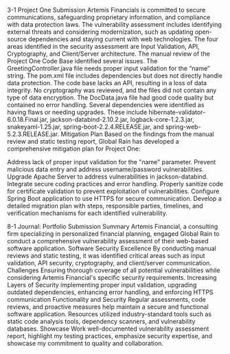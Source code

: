 3-1 Project One Submission
Artemis Financials is committed to secure communications, safeguarding proprietary information, and compliance with data protection laws. 
The vulnerability assessment includes identifying external threats and considering modernization, such as updating open-source dependencies and staying current with web technologies.
The four areas identified in the security assessment are Input Validation, API, Cryptography, and Client/Server architecture.
The manual review of the Project One Code Base identified several issues. The GreetingController.java file needs proper input validation for the “name” string. 
The pom.xml file includes dependencies but does not directly handle data protection. The code base lacks an API, resulting in a loss of data integrity. 
No cryptography was reviewed, and the files did not contain any type of data encryption. The DocData.java file had good code quality but contained no error handling.
Several dependencies were identified as having flaws or needing upgrades. 
These include hibernate-validator-6.0.18.Final.jar, jackson-databind-2.10.2.jar, logback-core-1.2.3.jar, snakeyaml-1.25.jar, spring-boot-2.2.4.RELEASE.jar, and spring-web-5.2.3.RELEASE.jar.
Mitigation Plan
Based on the findings from the manual review and static testing report, Global Rain has developed a comprehensive mitigation plan for Project One:

Address lack of proper input validation for the "name" parameter.
Prevent malicious data entry and address username/password vulnerabilities.
Upgrade Apache Server to address vulnerabilities in jackson-databind.
Integrate secure coding practices and error handling.
Properly sanitize code for certificate validation to prevent exploitation of vulnerabilities.
Configure Spring Boot application to use HTTPS for secure communication.
Develop a detailed migration plan with steps, responsible parties, timelines, and verification mechanisms for each identified vulnerability.


8-1 Journal: Portfolio Submission
Summary
Artemis Financial, a consulting firm specializing in personalized financial planning, engaged Global Rain to conduct a comprehensive vulnerability assessment of their web-based software application.
Software Security Excellence
By conducting manual reviews and static testing, it was identified critical areas such as input validation, API security, cryptography, and client/server communication. 
Challenges 
Ensuring thorough coverage of all potential vulnerabilities while considering Artemis Financial's specific security requirements. 
Increasing Layers of Security
implementing proper input validation, upgrading outdated dependencies, enhancing error handling, and enforcing HTTPS communication
Functionality and Security
Regular assessments, code reviews, and proactive measures help maintain a secure and functional software application.
Resources 
utilized industry-standard tools such as static code analysis tools, dependency scanners, and vulnerability databases.
Showcase Work
well-documented vulnerability assessment report, highlight my testing practices, emphasize security expertise, and showcase my commitment to quality and collaboration. 
